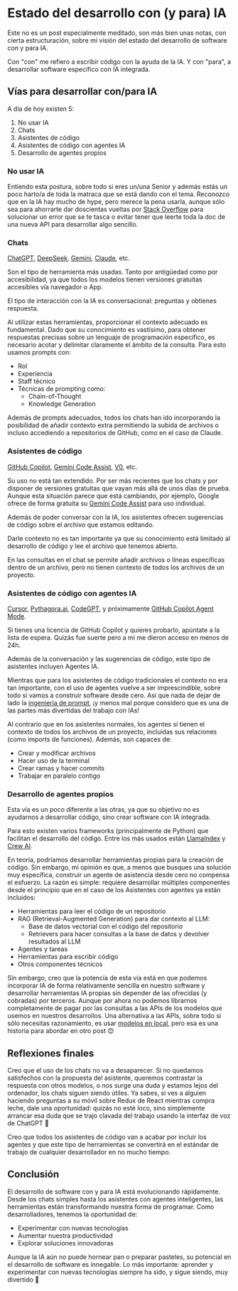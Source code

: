 # Estado del desarrollo con (y para) IA

Este no es un post especialmente meditado, son más bien unas notas, con cierta estructuración, sobre mi visión del estado del desarrollo de software con y para IA.

Con "con" me refiero a escribir código con la ayuda de la IA. Y con "para", a desarrollar software específico con IA integrada.

## Vías para desarrollar con/para IA

A día de hoy existen 5:

1. No usar IA
2. Chats
3. Asistentes de código
4. Asistentes de código con agentes IA
5. Desarrollo de agentes propios

### No usar IA

Entiendo esta postura, sobre todo si eres un/una Senior y además estás un poco harto/a de toda la matraca que se está dando con el tema. Reconozco que en la IA hay mucho de hype, pero merece la pena usarla, aunque sólo sea para ahorrarte dar doscientas vueltas por [Stack Overflow](https://stackoverflow.com/) para solucionar un error que se te tasca o evitar tener que leerte toda la doc de una nueva API para desarrollar algo sencillo.

### Chats

[ChatGPT](https://chat.openai.com/), [DeepSeek](https://www.deepseek.com/), [Gemini](https://gemini.google.com/), [Claude](https://claude.ai/), etc.

Son el tipo de herramienta más usadas. Tanto por antigüedad como por accesibilidad, ya que todos los modelos tienen versiones gratuitas accesibles vía navegador o App.

El tipo de interacción con la IA es conversacional: preguntas y obtienes respuesta.

Al utilizar estas herramientas, proporcionar el contexto adecuado es fundamental. Dado que su conocimiento es vastísimo, para obtener respuestas precisas sobre un lenguaje de programación específico, es necesario acotar y delimitar claramente el ámbito de la consulta. Para esto usamos prompts con:

- Rol
- Experiencia
- Staff técnico
- Técnicas de prompting como:
  - Chain-of-Thought
  - Knowledge Generation

Además de prompts adecuados, todos los chats han ido incorporando la posibilidad de añadir contexto extra permitiendo la subida de archivos o incluso accediendo a repositorios de GitHub, como en el caso de Claude.

### Asistentes de código

[GitHub Copilot](https://github.com/features/copilot), [Gemini Code Assist](https://developers.google.com/gemini-code-assist), [V0](https://v0.dev/), etc.

Su uso no está tan extendido. Por ser más recientes que los chats y por disponer de versiones gratuitas que vayan más allá de unos días de prueba. Aunque esta situación parece que está cambiando, por ejemplo, Google ofrece de forma gratuita su [Gemini Code Assist](https://developers.google.com/gemini-code-assist/docs/overview#supported-features-gca) para uso individual. 

Además de poder conversar con la IA, los asistentes ofrecen sugerencias de código sobre el archivo que estamos editando.

Darle contexto no es tan importante ya que su conocimiento está limitado al desarrollo de código y lee el archivo que tenemos abierto.

En las consultas en el chat se permite añadir archivos o líneas específicas dentro de un archivo, pero no tienen contexto de todos los archivos de un proyecto.

### Asistentes de código con agentes IA

[Cursor](https://www.cursor.com/), [Pythagora.ai](https://pythagora.ai/), [CodeGPT](https://codegpt.com/), y próximamente [GitHub Copilot Agent Mode](https://github.blog/news-insights/product-news/github-copilot-the-agent-awakens/).

Si tienes una licencia de GitHub Copilot y quieres probarlo, apúntate a la lista de espera. Quizás fue suerte pero a mí me dieron acceso en menos de 24h.

Además de la conversación y las sugerencias de código, este tipo de asistentes incluyen Agentes IA.

Mientras que para los asistentes de código tradicionales el contexto no era tan importante, con el uso de agentes vuelve a ser imprescindible, sobre todo si vamos a construir software desde cero. Así que nada de dejar de lado la [ingeniería de prompt](https://www.promptingguide.ai/es), ¡y menos mal porque considero que es una de las partes más divertidas del trabajo con IAs!

Al contrario que en los asistentes normales, los agentes sí tienen el contexto de todos los archivos de un proyecto, incluidas sus relaciones (como imports de funciones). Además, son capaces de:

- Crear y modificar archivos 
- Hacer uso de la terminal
- Crear ramas y hacer commits
- Trabajar en paralelo contigo

### Desarrollo de agentes propios

Esta vía es un poco diferente a las otras, ya que su objetivo no es ayudarnos a desarrollar código, sino crear software con IA integrada. 

Para esto existen varios frameworks (principalmente de Python) que facilitan el desarrollo del código. Entre los más usados están [LlamaIndex](https://docs.llamaindex.ai/en/stable/) y [Crew AI](https://docs.crewai.com/introduction).

En teoría, podríamos desarrollar herramientas propias para la creación de código. Sin embargo, mi opinión es que, a menos que busques una solución muy específica, construir un agente de asistencia desde cero no compensa el esfuerzo. La razón es simple: requiere desarrollar múltiples componentes desde el principio que en el caso de los Asistentes con agentes ya están incluidos:
- Herramientas para leer el código de un repositorio
- RAG (Retrieval-Augmented Generation) para dar contexto al LLM:
  - Base de datos vectorial con el código del repositorio
  - Retrievers para hacer consultas a la base de datos y devolver resultados al LLM
- Agentes y tareas
- Herramientas para escribir código
- Otros componentes técnicos

Sin embargo, creo que la potencia de esta vía está en que podemos incorporar IA de forma relativamente sencilla en nuestro software y desarrollar herramientas IA propias sin depender de las ofrecidas (y cobradas) por terceros. Aunque por ahora no podemos librarnos completamente de pagar por las consultas a las APIs de los modelos que usemos en nuestros desarrollos. Una alternativa a las APIs, sobre todo si sólo necesitas razonamiento, es usar [modelos en local](https://ollama.com/search), pero esa es una historia para abordar en otro post 😊

## Reflexiones finales

Creo que el uso de los chats no va a desaparecer. Si no quedamos satisfechos con la propuesta del asistente, queremos contrastar la respuesta con otros modelos, o nos surge una duda y estamos lejos del ordenador, los chats siguen siendo útiles. Ya sabes, si ves a alguien haciendo preguntas a su móvil sobre Redux de React mientras compra leche, dale una oportunidad: quizás no esté loco, sino simplemente arrancar esa duda que se trajo clavada del trabajo usando la interfaz de voz de ChatGPT 😬

Creo que todos los asistentes de código van a acabar por incluir los agentes y que este tipo de herramientas se convertirá en el estándar de trabajo de cualquier desarrollador en no mucho tiempo.

## Conclusión

El desarrollo de software con y para IA está evolucionando rápidamente. Desde los chats simples hasta los asistentes con agentes inteligentes, las herramientas están transformando nuestra forma de programar. Como desarrolladores, tenemos la oportunidad de:
- Experimentar con nuevas tecnologías
- Aumentar nuestra productividad
- Explorar soluciones innovadoras

Aunque la IA aún no puede hornear pan o preparar pasteles, su potencial en el desarrollo de software es innegable. Lo más importante: aprender y experimentar con nuevas tecnologías siempre ha sido, y sigue siendo, muy divertido 🚀
